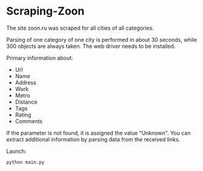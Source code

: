 # Scraping-Zoon
The site zoon.ru was scraped for all cities of all categories.

Parsing of one category of one city is performed in about 30 seconds, while 300 objects are always taken.
The web driver needs to be installed.

Primary information about:
- Url
- Name
- Address
- Work
- Metro
- Distance
- Tags
- Rating
- Comments

If the parameter is not found, it is assigned the value "Unknown". You can extract additional information by parsing data from the received links.

Launch:
```
python main.py
```
